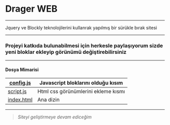 ﻿# Drager WEB

------------
Jquery ve Blockly teknolojilerini kullanrak yapılmış bir sürükle bırak sitesi


------------

### Projeyi katkıda bulunabilmesi için  herkesle paylaşıyorum sizde yeni bloklar ekleyip görünümü değiştirebilirsiniz

------------
#### Dosya Mimarisi
|[config.js](https://github.com/spaceyour/dragerweb/blob/main/config.js"config.js")|Javascript bloklarını olduğu kısım  |
| ------------ | ------------ |
| [script.js](https://www.youtube.com/http:// "script.js")| Html css görünümlerini ekleme kısmı|
|[index.html](https://www.youtube.com/http:// "index.html")|Ana dizin   |

------------
> *Siteyi geliştirmeye devam ediceğim*
